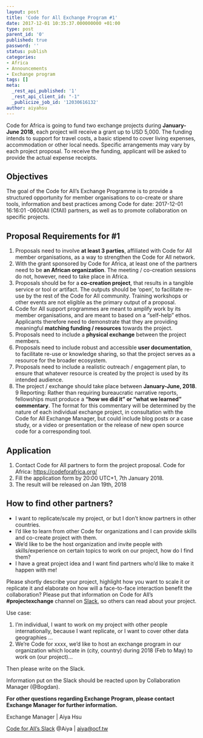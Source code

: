```yaml
---
layout: post
title: 'Code for All Exchange Program #1'
date: 2017-12-01 10:35:37.000000000 +01:00
type: post
parent_id: '0'
published: true
password: ''
status: publish
categories:
- Africa
- Announcements
- Exchange program
tags: []
meta:
  _rest_api_published: '1'
  _rest_api_client_id: "-1"
  _publicize_job_id: '12030616132'
author: aiyahsu
---
```

Code for Africa is going to fund two exchange projects during __January-June 2018__, each project will receive a grant up to USD 5,000. The funding intends to support for travel costs, a basic stipend to cover living expenses, accommodation or other local needs. Specific arrangements may vary by each project proposal. To receive the funding, applicant will be asked to provide the actual expense receipts.
<!--more-->
## Objectives

The goal of the Code for All’s Exchange Programme is to provide a structured opportunity for member organisations to co-create or share tools, information and best practices among Code for date:   2017-12-01 16:16:01 -0600All (CfAll) partners, as well as to promote collaboration on specific projects.

## Proposal Requirements for #1

1. Proposals need to involve __at least 3 parties__, affiliated with Code for All member organisations, as a way to strengthen the Code for All network.
2. With the grant sponsored by Code for Africa, at least one of the partners need to be __an African organization__. The meeting / co-creation sessions do not, however, need to take place in Africa.
3. Proposals should be for a __co-creation project__, that results in a tangible service or tool or artifact. The outputs should be ‘open’, to facilitate re-use by the rest of the Code for All community. Training workshops or other events are not eligible as the primary output of a proposal.
4. Code for All support programmes are meant to amplify work by its member organisations, and are meant to based on a “self-help” ethos. Applicants therefore need to demonstrate that they are providing meaningful __matching funding / resources__ towards the project.
5. Proposals need to include a __physical exchange__ between the project members.
6. Proposals need to include robust and accessible __user documentation__, to facilitate re-use or knowledge sharing, so that the project serves as a resource for the broader ecosystem.
7. Proposals need to include a realistic outreach / engagement plan, to ensure that whatever resource is created by the project is used by its intended audience.
8. The project / exchange should take place between __January-June, 2018__.
9 Reporting: Rather than requiring bureaucratic narrative reports, fellowships must produce a __“how we did it” or “what we learned” commentary__. The format for this commentary will be determined by the nature of each individual exchange project, in consultation with the Code for All Exchange Manager, but could include blog posts or a case study, or a video or presentation or the release of new open source code for a corresponding tool.

## Application

1. Contact Code for All partners to form the project proposal. Code for Africa: https://codeforafrica.org/
2. Fill the application form by 20:00 UTC+1, 7th January 2018.
3. The result will be released on Jan 19th, 2018

## How to find other partners?

* I want to replicate/scale my project, or but I don’t know partners in other countries.
* I’d like to learn from other Code for organizations and I can provide skills and co-create project with them.
* We’d like to be the host organization and invite people with skills/experience on certain topics to work on our project, how do I find them?
* I have a great project idea and I want find partners who’d like to make it happen with me!

Please shortly describe your project, highlight how you want to scale it or replicate it and elaborate on how will a face-to-face interaction benefit the collaboration? Please put that information on Code for All’s __#projectexchange__ channel on [Slack](http://codeforall-slackin.herokuapp.com/), so others can read about your project.

Use case:

1. I’m individual, I want to work on my project with other people internationally, because I want replicate, or I want to cover other data geographies …
2. We’re Code for xxxx, we’d like to host an exchange program in our organization which locate in (city, country) during 2018 (Feb to May) to work on (our project)…

Then please write on the Slack.

Information put on the Slack should be reacted upon by Collaboration Manager (@Bogdan).

__For other questions regarding Exchange Program, please contact Exchange Manager for further information.__

Exchange Manager | Aiya Hsu

[Code for All’s Slack](http://codeforall-slackin.herokuapp.com/) @Aiya | aiya@ocf.tw
